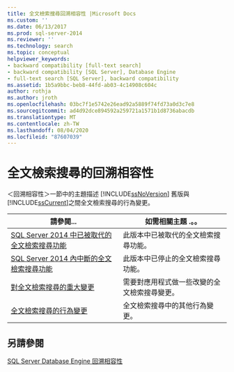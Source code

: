 ```yaml
---
title: 全文檢索搜尋回溯相容性 |Microsoft Docs
ms.custom: ''
ms.date: 06/13/2017
ms.prod: sql-server-2014
ms.reviewer: ''
ms.technology: search
ms.topic: conceptual
helpviewer_keywords:
- backward compatibility [full-text search]
- backward compatibility [SQL Server], Database Engine
- full-text search [SQL Server], backward compatibility
ms.assetid: 1b5a9bbc-beb8-44fd-ab03-4c14908c604c
author: rothja
ms.author: jroth
ms.openlocfilehash: 03bc7f1e5742e26ead92a5889f74fd73a0d3c7e8
ms.sourcegitcommit: ad4d92dce894592a259721a1571b1d8736abacdb
ms.translationtype: MT
ms.contentlocale: zh-TW
ms.lasthandoff: 08/04/2020
ms.locfileid: "87607039"
---
```

# <a name="full-text-search-backward-compatibility"></a>全文檢索搜尋的回溯相容性
  ＜回溯相容性＞一節中的主題描述 [!INCLUDE[ssNoVersion](../includes/ssnoversion-md.md)] 舊版與 [!INCLUDE[ssCurrent](../includes/sscurrent-md.md)]之間全文檢索搜尋的行為變更。  
  
|請參閱...|如需相關主題 .。。|  
|----------|-----------------------|  
|[SQL Server 2014 中已被取代的全文檢索搜尋功能](../relational-databases/search/deprecated-full-text-search-features-in-sql-server-2016.md)|此版本中已被取代的全文檢索搜尋功能。|  
|[SQL Server 2014 內中斷的全文檢索搜尋功能](../../2014/database-engine/discontinued-full-text-search-features-in-sql-server-2014.md)|此版本中已停止的全文檢索搜尋功能。|  
|[對全文檢索搜尋的重大變更](breaking-changes-to-full-text-search.md)|需要對應用程式做一些改變的全文檢索搜尋變更。|  
|[全文檢索搜尋的行為變更](../../2014/database-engine/behavior-changes-to-full-text-search.md)|全文檢索搜尋中的其他行為變更。|  
  
## <a name="see-also"></a>另請參閱  
 [SQL Server Database Engine 回溯相容性](sql-server-database-engine-backward-compatibility.md)  
  
  
